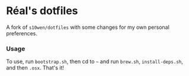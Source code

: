 # Réal's dotfiles

A fork of `s10wen/dotfiles` with some changes for my own personal preferences.

### Usage

To use, run `bootstrap.sh`, then cd to `~` and run `brew.sh`, `install-deps.sh`, and then `.osx`. That's it!

